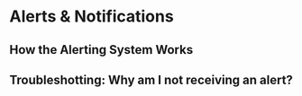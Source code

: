 # Alerts & Notifications

## How the Alerting System Works

## Troubleshotting: Why am I not receiving an alert?

